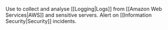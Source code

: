 Use to collect and analyse [[Logging|Logs]] from [[Amazon Web Services|AWS]] and sensitive servers. Alert on [[Information Security|Security]] incidents.